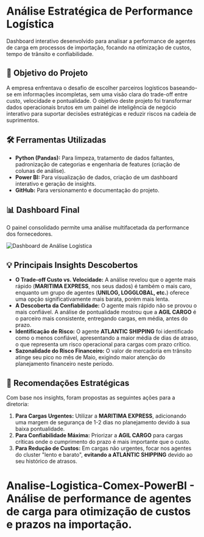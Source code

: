 # Análise Estratégica de Performance Logística

Dashboard interativo desenvolvido para analisar a performance de agentes de carga em processos de importação, focando na otimização de custos, tempo de trânsito e confiabilidade.

## 🎯 Objetivo do Projeto

A empresa enfrentava o desafio de escolher parceiros logísticos baseando-se em informações incompletas, sem uma visão clara do trade-off entre custo, velocidade e pontualidade. O objetivo deste projeto foi transformar dados operacionais brutos em um painel de inteligência de negócio interativo para suportar decisões estratégicas e reduzir riscos na cadeia de suprimentos.

## 🛠️ Ferramentas Utilizadas
* **Python (Pandas):** Para limpeza, tratamento de dados faltantes, padronização de categorias e engenharia de features (criação de colunas de análise).
* **Power BI:** Para visualização de dados, criação de um dashboard interativo e geração de insights.
* **GitHub:** Para versionamento e documentação do projeto.

## 📊 Dashboard Final
O painel consolidado permite uma análise multifacetada da performance dos fornecedores.

![Dashboard de Análise Logística](dashboard-logistica.png)

## 💡 Principais Insights Descobertos

* **O Trade-off Custo vs. Velocidade:** A análise revelou que o agente mais rápido (**MARITIMA EXPRESS**, nos seus dados) é também o mais caro, enquanto um grupo de agentes (**UNILOG, LOGGLOBAL, etc.**) oferece uma opção significativamente mais barata, porém mais lenta.
* **A Descoberta da Confiabilidade:** O agente mais rápido não se provou o mais confiável. A análise de pontualidade mostrou que a **AGIL CARGO** é o parceiro mais consistente, entregando cargas, em média, antes do prazo.
* **Identificação de Risco:** O agente **ATLANTIC SHIPPING** foi identificado como o menos confiável, apresentando a maior média de dias de atraso, o que representa um risco operacional para cargas com prazo crítico.
* **Sazonalidade do Risco Financeiro:** O valor de mercadoria em trânsito atinge seu pico no mês de Maio, exigindo maior atenção do planejamento financeiro neste período.

## 🚀 Recomendações Estratégicas

Com base nos insights, foram propostas as seguintes ações para a diretoria:

1.  **Para Cargas Urgentes:** Utilizar a **MARITIMA EXPRESS**, adicionando uma margem de segurança de 1-2 dias no planejamento devido à sua baixa pontualidade.
2.  **Para Confiabilidade Máxima:** Priorizar a **AGIL CARGO** para cargas críticas onde o cumprimento do prazo é mais importante que o custo.
3.  **Para Redução de Custos:** Em cargas não urgentes, focar nos agentes do cluster "lento e barato", **evitando a ATLANTIC SHIPPING** devido ao seu histórico de atrasos.
   # Analise-Logistica-Comex-PowerBI - Análise de performance de agentes de carga para otimização de custos e prazos na importação.
